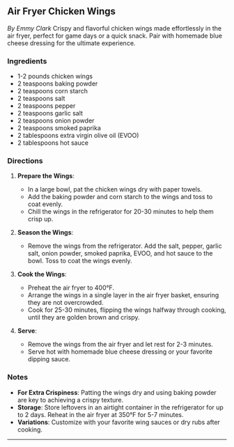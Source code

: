 ## Air Fryer Chicken Wings

_By Emmy Clark_
Crispy and flavorful chicken wings made effortlessly in the air fryer, perfect for game days or a quick snack. Pair with homemade blue cheese dressing for the ultimate experience.

### Ingredients
- 1-2 pounds chicken wings
- 2 teaspoons baking powder
- 2 teaspoons corn starch
- 2 teaspoons salt
- 2 teaspoons pepper
- 2 teaspoons garlic salt
- 2 teaspoons onion powder
- 2 teaspoons smoked paprika
- 2 tablespoons extra virgin olive oil (EVOO)
- 2 tablespoons hot sauce

### Directions
1. **Prepare the Wings**:
   - In a large bowl, pat the chicken wings dry with paper towels.
   - Add the baking powder and corn starch to the wings and toss to coat evenly.
   - Chill the wings in the refrigerator for 20-30 minutes to help them crisp up.

2. **Season the Wings**:
   - Remove the wings from the refrigerator. Add the salt, pepper, garlic salt, onion powder, smoked paprika, EVOO, and hot sauce to the bowl. Toss to coat the wings evenly.

3. **Cook the Wings**:
   - Preheat the air fryer to 400°F.
   - Arrange the wings in a single layer in the air fryer basket, ensuring they are not overcrowded.
   - Cook for 25-30 minutes, flipping the wings halfway through cooking, until they are golden brown and crispy.

4. **Serve**:
   - Remove the wings from the air fryer and let rest for 2-3 minutes.
   - Serve hot with homemade blue cheese dressing or your favorite dipping sauce.

### Notes
- **For Extra Crispiness**: Patting the wings dry and using baking powder are key to achieving a crispy texture.
- **Storage**: Store leftovers in an airtight container in the refrigerator for up to 2 days. Reheat in the air fryer at 350°F for 5-7 minutes.
- **Variations**: Customize with your favorite wing sauces or dry rubs after cooking.

---